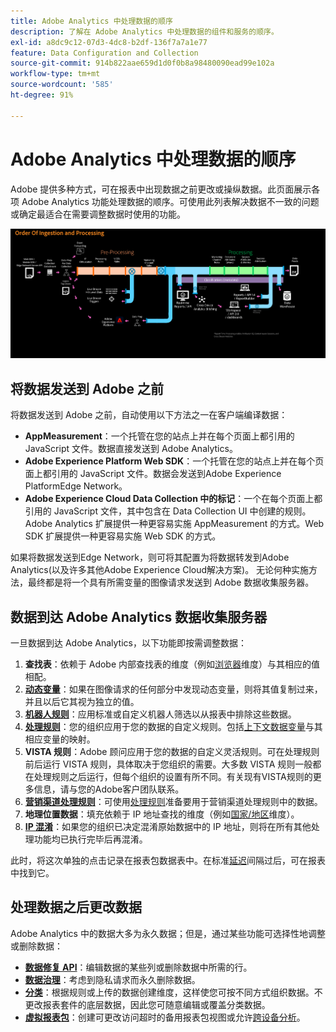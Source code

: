 ```yaml
---
title: Adobe Analytics 中处理数据的顺序
description: 了解在 Adobe Analytics 中处理数据的组件和服务的顺序。
exl-id: a8dc9c12-07d3-4dc8-b2df-136f7a7a1e77
feature: Data Configuration and Collection
source-git-commit: 914b822aae659d1d0f0b8a98480090ead99e102a
workflow-type: tm+mt
source-wordcount: '585'
ht-degree: 91%

---
```


# Adobe Analytics 中处理数据的顺序

Adobe 提供多种方式，可在报表中出现数据之前更改或操纵数据。此页面展示各项 Adobe Analytics 功能处理数据的顺序。可使用此列表解决数据不一致的问题或确定最适合在需要调整数据时使用的功能。

![处理顺序](assets/processing-order.png)

## 将数据发送到 Adobe 之前

将数据发送到 Adobe 之前，自动使用以下方法之一在客户端编译数据：

* **AppMeasurement**：一个托管在您的站点上并在每个页面上都引用的 JavaScript 文件。数据直接发送到 Adobe Analytics。
* **Adobe Experience Platform Web SDK**：一个托管在您的站点上并在每个页面上都引用的 JavaScript 文件。数据会发送到Adobe Experience PlatformEdge Network。
* **Adobe Experience Cloud Data Collection 中的标记**：一个在每个页面上都引用的 JavaScript 文件，其中包含在 Data Collection UI 中创建的规则。Adobe Analytics 扩展提供一种更容易实施 AppMeasurement 的方式。Web SDK 扩展提供一种更容易实施 Web SDK 的方式。

如果将数据发送到Edge Network，则可将其配置为将数据转发到Adobe Analytics(以及许多其他Adobe Experience Cloud解决方案)。 无论何种实施方法，最终都是将一个具有所需变量的图像请求发送到 Adobe 数据收集服务器。

## 数据到达 Adobe Analytics 数据收集服务器

一旦数据到达 Adobe Analytics，以下功能即按需调整数据：

1. **查找表**：依赖于 Adobe 内部查找表的维度（例如[浏览器](/help/components/dimensions/browser.md)维度）与其相应的值相配。
2. [**动态变量**](/help/implement/vars/page-vars/dynamic-variables.md)：如果在图像请求的任何部分中发现动态变量，则将其值复制过来，并且以后它其视为独立的值。
3. [**机器人规则**](/help/admin/admin/c-manage-report-suites/c-edit-report-suites/general/bot-removal/bot-rules.md)：应用标准或自定义机器人筛选以从报表中排除这些数据。
4. [**处理规则**](/help/admin/admin/c-manage-report-suites/c-edit-report-suites/general/c-processing-rules/processing-rules.md)：您的组织应用于您的数据的自定义规则。包括[上下文数据变量](/help/implement/vars/page-vars/contextdata.md)与其相应变量的映射。
5. **VISTA 规则**：Adobe 顾问应用于您的数据的自定义灵活规则。可在处理规则前后运行 VISTA 规则，具体取决于您组织的需要。大多数 VISTA 规则一般都在处理规则之后运行，但每个组织的设置有所不同。有关现有VISTA规则的更多信息，请与您的Adobe客户团队联系。
6. [**营销渠道处理规则**](/help/admin/admin/c-manage-report-suites/c-edit-report-suites/marketing-channels/c-rules.md)：可使用[处理规则](/help/admin/admin/c-manage-report-suites/c-edit-report-suites/general/c-processing-rules/processing-rules.md)准备要用于营销渠道处理规则中的数据。
7. **地理位置数据**：填充依赖于 IP 地址查找的维度（例如[国家/地区](/help/components/dimensions/countries.md)维度）。
8. [**IP 混淆**](/help/admin/admin/c-manage-report-suites/c-edit-report-suites/general/general-acct-settings-admin.md)：如果您的组织已决定混淆原始数据中的 IP 地址，则将在所有其他处理功能均已执行完毕后再混淆。

此时，将这次单独的点击记录在报表包数据表中。在标准[延迟](latency.md)间隔过后，可在报表中找到它。

## 处理数据之后更改数据

Adobe Analytics 中的数据大多为永久数据；但是，通过某些功能可选择性地调整或删除数据：

* [**数据修复 API**](https://developer.adobe.com/analytics-apis/docs/2.0/guides/endpoints/data-repair/)：编辑数据的某些列或删除数据中所需的行。
* [**数据治理**](/help/admin/admin/c-data-governance/an-gdpr-workflow.md)：考虑到隐私请求而永久删除数据。
* [**分类**](/help/components/classifications/c-classifications.md)：根据规则或上传的数据创建维度，这样使您可按不同方式组织数据。不更改报表套件的底层数据，因此您可随意编辑或覆盖分类数据。
* [**虚拟报表包**](/help/components/vrs/vrs-about.md)：创建可更改访问超时的备用报表包视图或允许[跨设备分析](/help/components/cda/overview.md)。

